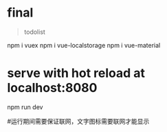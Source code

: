 # final

> todolist

npm i vuex
npm i vue-localstorage
npm i vue-material

# serve with hot reload at localhost:8080
npm run dev

#运行期间需要保证联网，文字图标需要联网才能显示

